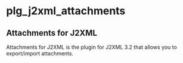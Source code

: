 # plg_j2xml_attachments
<h2>Attachments for J2XML</h2>
<p>Attachments for J2XML is the plugin for J2XML 3.2 that allows you to export/import attachments.</p>
